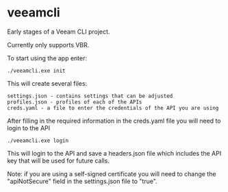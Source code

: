 # veeamcli

Early stages of a Veeam CLI project.

Currently only supports VBR.

To start using the app enter:

    ./veeamcli.exe init

This will create several files:

    settings.json - contains settings that can be adjusted
    profiles.json - profiles of each of the APIs
    creds.yaml - a file to enter the credentials of the API you are using

After filling in the required information in the creds.yaml file you will need to login to the API

    ./veeamcli.exe login

This will login to the API and save a headers.json file which includes the API key that will be used for future calls.

Note: if you are using a self-signed certificate you will need to change the "apiNotSecure" field in the settings.json file to "true".